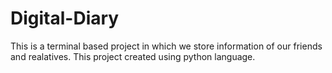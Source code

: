# Digital-Diary
This is a terminal based project in which we store information of our friends and realatives. This project created using python language.
